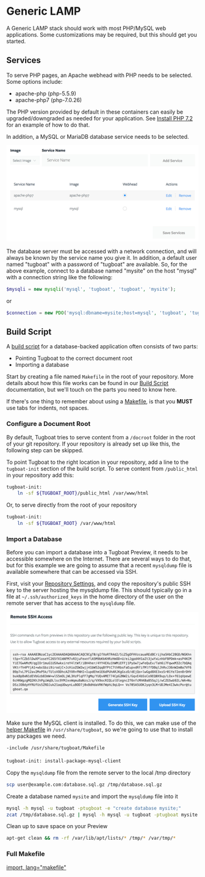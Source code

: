 # Generic LAMP

A Generic LAMP stack should work with most PHP/MySQL web applications. Some customizations may be required, but this should get you started.

## Services

To serve PHP pages, an Apache webhead with PHP needs to be selected.
Some options include:

* apache-php (php-5.5.9)
* apache-php7 (php-7.0.26)

The PHP version provided by default in these containers can easily be
upgraded/downgraded as needed for your application. See [Install PHP
7.2](../../build-script/examples/install-php72/index.md) for an example of how to do that.

In addition, a MySQL or MariaDB database service needs to be selected.

![Generic LAMP: Services](_images/lamp-services.png)

The database server must be accessed with a network connection, and will always be known by the service name you give it. In addition, a default user named "tugboat" with a password of "tugboat" are available. So, for the above example, connect to a database named "mysite" on the host "mysql" with a connection string like the following:

```php
$mysqli = new mysqli('mysql', 'tugboat', 'tugboat', 'mysite');
```

or

```php
$connection = new PDO('mysql:dbname=mysite;host=mysql', 'tugboat', 'tugboat');
```

## Build Script

A [build script](../../build-script/index.md) for a database-backed application often consists of two parts:

* Pointing Tugboat to the correct document root
* Importing a database

Start by creating a file named `Makefile` in the root of your repository. More
details about how this file works can be found in our [Build
Script](../../build-script/index.md) documentation, but we'll touch on the parts you need to know here.

If there's one thing to remember about using a [Makefile](https://www.gnu.org/software/make/), is that you **MUST** use tabs
for indents, not spaces.

### Configure a Document Root

By default, Tugboat tries to serve content from a `/docroot` folder in the root
of your git repository. If your repository is already set up like this, the
following step can be skipped.

To point Tugboat to the right location in your repository, add a line to the
`tugboat-init` section of the build script. To serve content from `/public_html` in your repository add this:

```sh
tugboat-init:
    ln -sf ${TUGBOAT_ROOT}/public_html /var/www/html
```

Or, to serve directly from the root of your repository

```sh
tugboat-init:
    ln -sf ${TUGBOAT_ROOT} /var/www/html
```

### Import a Database

Before you can import a database into a Tugboat Preview, it needs to be
accessible somewhere on the Internet. There are several ways to do that, but for this example we are going to assume that a recent `mysqldump` file is available somewhere that can be accessed via SSH.

First, visit your [Repository Settings](../../tugboat-dashboard/repositories/index.md), and copy the repository's public SSH key to the server hosting the mysqldump file. This should typically go in a file at `~/.ssh/authorized_keys` in the home directory of the user on the remote server that has access to the `mysqldump` file.

![Repository Public SSH Key](../_images/repo-public-key.png)

Make sure the MySQL client is installed. To do this, we can make use of the
[helper Makefile](../../build-script/helper-makefile/index.md) in
`/usr/share/tugboat`, so we're going to use that to install any packages we need.

```sh
-include /usr/share/tugboat/Makefile

tugboat-init: install-package-mysql-client
```

Copy the `mysqldump` file from the remote server to the local /tmp directory

```sh
scp user@example.com:database.sql.gz /tmp/database.sql.gz
```

Create a database named `mysite` and import the `mysqldump` file into it

```sh
mysql -h mysql -u tugboat -ptugboat -e "create database mysite;"
zcat /tmp/database.sql.gz | mysql -h mysql -u tugboat -ptugboat mysite
```

Clean up to save space on your Preview

```sh
apt-get clean && rm -rf /var/lib/apt/lists/* /tmp/* /var/tmp/*
```

### Full Makefile

[import, lang="makefile"](Makefile)
